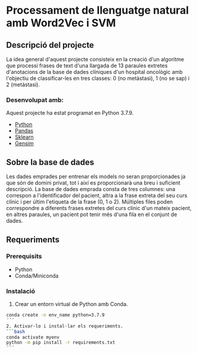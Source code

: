 # Processament de llenguatge natural amb Word2Vec i SVM

## Descripció del projecte
La idea general d'aquest projecte consisteix en la creació d'un algoritme que processi frases de text d'una llargada de 13 paraules extretes d'anotacions de la base de dades clíniques d'un hospital oncològic amb l'objectiu de classificar-les en tres classes: 0 (no metàstasi), 1 (no se sap) i 2 (metàstasi).

### Desenvolupat amb:
Aquest projecte ha estat programat en Python 3.7.9.
- [Python](https://www.python.org/)
- [Pandas](https://pandas.pydata.org/)
- [Sklearn](https://scikit-learn.org/stable/)
- [Gensim](https://pypi.org/project/gensim/)

## Sobre la base de dades
Les dades emprades per entrenar els models no seran proporcionades ja que són de domini privat, tot i així es proporcionarà una breu i suficient descripció. La base de dades emprada consta de tres columnes: una correspon a l'identificador del pacient, altra a la frase extreta del seu curs clínic i per últim l'etiqueta de la frase (0, 1 o 2). Múltiples files poden correspondre a diferents frases extretes del curs clínic d'un mateix pacient, en altres paraules, un pacient pot tenir més d'una fila en el conjunt de dades.

## Requeriments
### Prerequisits
- Python
- Conda/Miniconda

### Instalació
1. Crear un entorn virtual de Python amb Conda.
```bash
conda create -n env_name python=3.7.9
´´´
2. Activar-lo i instal·lar els requeriments.
```bash
conda activate myenv
python -m pip install -r requirements.txt
´´´
